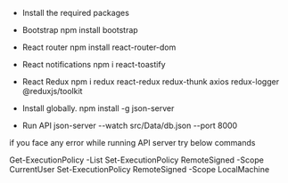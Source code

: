 

* Install the required packages

 * Bootstrap
    npm install bootstrap

* React router
   npm install react-router-dom

* React notifications
  npm i react-toastify

* React Redux
   npm i redux react-redux redux-thunk axios redux-logger @reduxjs/toolkit

* Install globally.
    npm install -g json-server

* Run API
  json-server --watch src/Data/db.json --port 8000



if you face any error while running API server try below commands

Get-ExecutionPolicy -List
Set-ExecutionPolicy RemoteSigned -Scope CurrentUser
Set-ExecutionPolicy RemoteSigned -Scope LocalMachine
